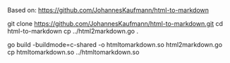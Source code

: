 Based on:
https://github.com/JohannesKaufmann/html-to-markdown

git clone https://github.com/JohannesKaufmann/html-to-markdown.git
cd html-to-markdown
cp ../html2markdown.go .

go build -buildmode=c-shared -o htmltomarkdown.so html2markdown.go
cp htmltomarkdown.so ../htmltomarkdown.so
